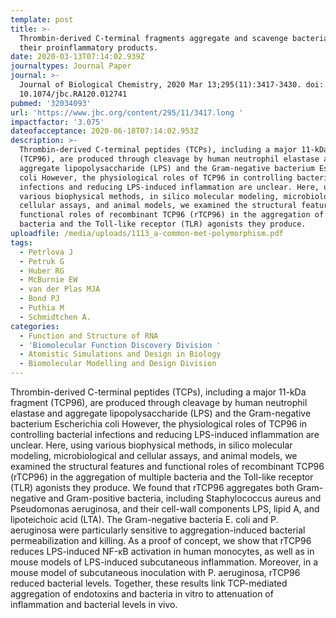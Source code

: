 ```yaml
---
template: post
title: >-
  Thrombin-derived C-terminal fragments aggregate and scavenge bacteria and
  their proinflammatory products.
date: 2020-03-13T07:14:02.939Z
journaltypes: Journal Paper
journal: >-
  Journal of Biological Chemistry, 2020 Mar 13;295(11):3417-3430. doi:
  10.1074/jbc.RA120.012741 
pubmed: '32034093'
url: 'https://www.jbc.org/content/295/11/3417.long '
impactfactor: '3.075'
dateofacceptance: 2020-06-18T07:14:02.953Z
description: >-
  Thrombin-derived C-terminal peptides (TCPs), including a major 11-kDa fragment
  (TCP96), are produced through cleavage by human neutrophil elastase and
  aggregate lipopolysaccharide (LPS) and the Gram-negative bacterium Escherichia
  coli However, the physiological roles of TCP96 in controlling bacterial
  infections and reducing LPS-induced inflammation are unclear. Here, using
  various biophysical methods, in silico molecular modeling, microbiological and
  cellular assays, and animal models, we examined the structural features and
  functional roles of recombinant TCP96 (rTCP96) in the aggregation of multiple
  bacteria and the Toll-like receptor (TLR) agonists they produce. 
uploadfile: /media/uploads/1113_a-common-met-polymorphism.pdf
tags:
  - Petrlova J
  - Petruk G
  - Huber RG
  - McBurnie EW
  - van der Plas MJA
  - Bond PJ
  - Puthia M
  - Schmidtchen A.
categories:
  - Function and Structure of RNA
  - 'Biomolecular Function Discovery Division '
  - Atomistic Simulations and Design in Biology
  - Biomolecular Modelling and Design Division
---
```

<!--StartFragment-->

Thrombin-derived C-terminal peptides (TCPs), including a major 11-kDa fragment (TCP96), are produced through cleavage by human neutrophil elastase and aggregate lipopolysaccharide (LPS) and the Gram-negative bacterium Escherichia coli However, the physiological roles of TCP96 in controlling bacterial infections and reducing LPS-induced inflammation are unclear. Here, using various biophysical methods, in silico molecular modeling, microbiological and cellular assays, and animal models, we examined the structural features and functional roles of recombinant TCP96 (rTCP96) in the aggregation of multiple bacteria and the Toll-like receptor (TLR) agonists they produce. We found that rTCP96 aggregates both Gram-negative and Gram-positive bacteria, including Staphylococcus aureus and Pseudomonas aeruginosa, and their cell-wall components LPS, lipid A, and lipoteichoic acid (LTA). The Gram-negative bacteria E. coli and P. aeruginosa were particularly sensitive to aggregation-induced bacterial permeabilization and killing. As a proof of concept, we show that rTCP96 reduces LPS-induced NF-κB activation in human monocytes, as well as in mouse models of LPS-induced subcutaneous inflammation. Moreover, in a mouse model of subcutaneous inoculation with P. aeruginosa, rTCP96 reduced bacterial levels. Together, these results link TCP-mediated aggregation of endotoxins and bacteria in vitro to attenuation of inflammation and bacterial levels in vivo.

<!--EndFragment-->

